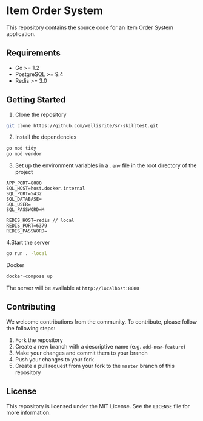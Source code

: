 # Item Order System

This repository contains the source code for an Item Order System application.

## Requirements

- Go >= 1.2
- PostgreSQL >= 9.4
- Redis >= 3.0

## Getting Started

1. Clone the repository

```sh
git clone https://github.com/wellisrite/sr-skilltest.git
```

2. Install the dependencies

```sh
go mod tidy
go mod vendor
```

3. Set up the environment variables in a `.env` file in the root directory of the project

```
APP_PORT=8080
SQL_HOST=host.docker.internal
SQL_PORT=5432
SQL_DATABASE=
SQL_USER=
SQL_PASSWORD=M

REDIS_HOST=redis // local
REDIS_PORT=6379
REDIS_PASSWORD=
```

4.Start the server

```sh
go run . -local
```

Docker 
```sh
docker-compose up
```

The server will be available at `http://localhost:8080`

## Contributing

We welcome contributions from the community. To contribute, please follow the following steps:

1. Fork the repository
2. Create a new branch with a descriptive name (e.g. `add-new-feature`)
3. Make your changes and commit them to your branch
4. Push your changes to your fork
5. Create a pull request from your fork to the `master` branch of this repository

## License

This repository is licensed under the MIT License. See the `LICENSE` file for more information.
